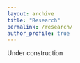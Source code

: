 ```yaml
---
layout: archive
title: "Research"
permalink: /research/
author_profile: true
---
```


Under construction
